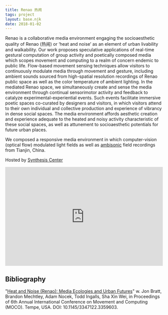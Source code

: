 ```yaml
---
title: Renao 热闹
tags: project
layout: base.njk
date: 2018-01-02
---
```


Renao is a collaborative media environment engaging the socioaesthetic quality of Renao (热闹) or ‘heat and noise’ as an element of urban livability and walkability. Our work proposes speculative applications of real-time gestural computation of group activity and poetically composed media which scopes movement and computing to a realm of concern endemic to public life. Flow-based movement sensing techniques allow visitors to continuously modulate media through movement and gesture, including ambient sounds sourced from high-spatial resolution recordings of Renao public space as well as the color temperature of ambient lighting. In the mediated Renao space, we simultaneously create and sense the media environment through continual sensorimotor activity and feedback to catalyze experimental-experiential events. Such events facilitate immersive poetic spaces co-curated by designers and visitors, in which visitors attend to their own individual and collective production and experience of vibrancy in dense social spaces. The media environment affords aesthetic creation and experience adequate to the heated and noisy activity characteristic of these social spaces, as well as attunement to socioaesthetic potentials for future urban places.

We composed a responsive media environment in which computer-vision (optical flow) modulated light fields as well as [ambisonic](https://en.wikipedia.org/wiki/Ambisonics#:~:text=Ambisonics%20is%20a%20full%2Dsphere,above%20and%20below%20the%20listener.) field recordings from Tianjin, China.

Hosted by [Synthesis Center](https://synthesiscenter.net/projects/renao/)

<iframe width="100%" height="315" src="https://www.youtube.com/embed/s_eFLxBZKqQ" title="YouTube video player" frameborder="0" allow="accelerometer; autoplay; clipboard-write; encrypted-media; gyroscope; picture-in-picture" allowfullscreen></iframe>

## Bibliography

"[Heat and Noise (Renao): Media Ecologies and Urban Futures](assets/pdf/renao.pdf)" w. Jon Bratt, Brandon Mechtley, Adam Nocek, Todd Ingalls, Sha Xin Wei, in Proceedings of 6th Annual International Conference on Movement and Computing (MOCO). Tempe, USA. DOI: 10.1145/3347122.3359603.
